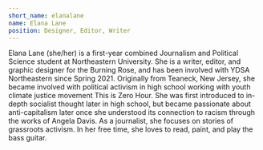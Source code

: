 ```yaml
---
short_name: elanalane
name: Elana Lane
position: Designer, Editor, Writer
---
```

Elana Lane (she/her) is a first-year combined Journalism and Political Science student at Northeastern University. She is a writer, editor, and graphic designer for the Burning Rose, and has been involved with YDSA Northeastern since Spring 2021. Originally from Teaneck, New Jersey, she became involved with political activism in high school working with youth climate justice movement This is Zero Hour. She was first introduced to in-depth socialist thought later in high school, but became passionate about anti-capitalism later once she understood its connection to racism through the works of Angela Davis. As a journalist, she focuses on stories of grassroots activism. In her free time, she loves to read, paint, and play the bass guitar.